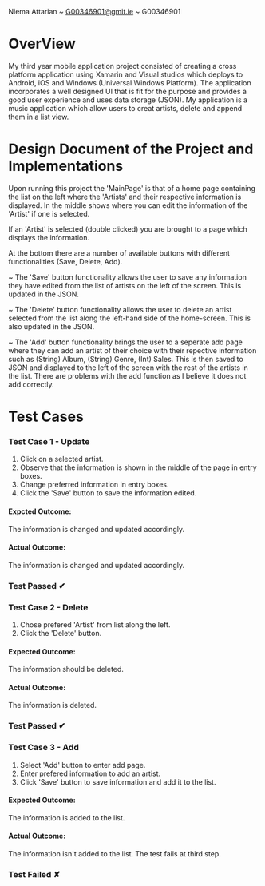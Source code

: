 Niema Attarian ~ 
G00346901@gmit.ie ~ 
G00346901

# OverView
My third year mobile application project consisted of creating a cross platform application using Xamarin and Visual studios which deploys to Android, iOS and Windows (Universal Windows Platform). The application incorporates a well designed UI that is fit for the purpose and provides a good user experience and uses data storage (JSON). My application is a music application which allow users to creat artists, delete and append them in a list view.

# Design Document of the Project and Implementations
Upon running this project the 'MainPage' is that of a home page containing the list on the left where the 'Artists' and their respective information is displayed. In the middle shows where you can edit the information of the 'Artist' if one is selected.

If an 'Artist' is selected (double clicked) you are brought to a page which displays the information.

At the bottom there are a number of available buttons with different functionalities (Save, Delete, Add).

~ The 'Save' button functionality allows the user to save any information they have edited from the list of artists on the left of the screen. This is updated in the JSON.

~ The 'Delete' button functionality allows the user to delete an artist selected from the list along the left-hand side of the home-screen. This is also updated in the JSON.

~ The 'Add' button functionality brings the user to a seperate add page where they can add an artist of their choice with their repective information such as (String) Album, (String) Genre, (Int) Sales. This is then saved to JSON and displayed to the left of the screen with the rest of the artists in the list.
There are problems with the add function as I believe it does not add correctly.

# Test Cases
### Test Case 1 - Update
1) Click on a selected artist.
2) Observe that the information is shown in the middle of the page in entry boxes.
3) Change preferred information in entry boxes.
4) Click the 'Save' button to save the information edited.

#### Expcted Outcome:
The information is changed and updated accordingly.

#### Actual Outcome:
The information is changed and updated accordingly.

### Test Passed ✔

### Test Case 2 - Delete
1) Chose prefered 'Artist' from list along the left.
2) Click the 'Delete' button.

#### Expected Outcome: 
The information should be deleted.

#### Actual Outcome:
The information is deleted.

### Test Passed ✔

### Test Case 3 - Add
1) Select 'Add' button to enter add page.
2) Enter prefered information to add an artist.
3) Click 'Save' button to save information and add it to the list.

#### Expected Outcome: 
The information is added to the list.

#### Actual Outcome: 
The information isn't added to the list. The test fails at third step.

### Test Failed ✘


